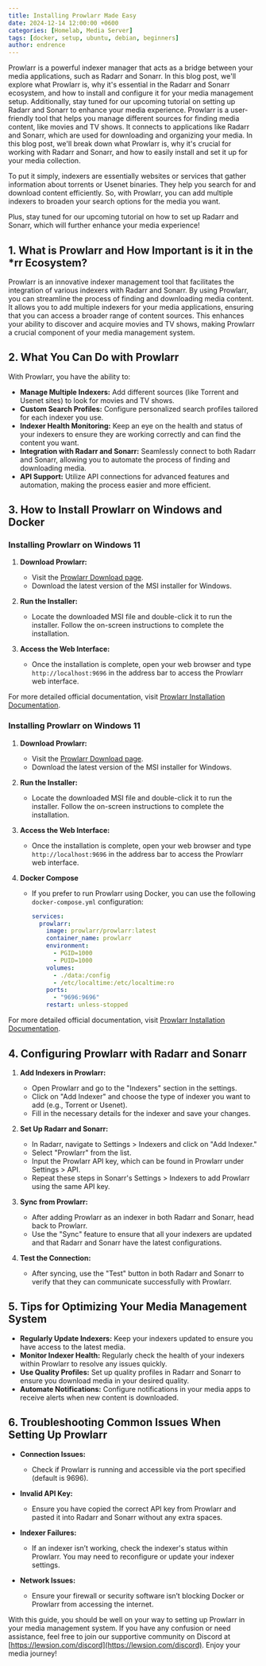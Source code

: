 ```yaml
---
title: Installing Prowlarr Made Easy
date: 2024-12-14 12:00:00 +0600
categories: [Homelab, Media Server]
tags: [docker, setup, ubuntu, debian, beginners]
author: endrence
---
```

Prowlarr is a powerful indexer manager that acts as a bridge between your media applications, such as Radarr and Sonarr. In this blog post, we'll explore what Prowlarr is, why it's essential in the Radarr and Sonarr ecosystem, and how to install and configure it for your media management setup. Additionally, stay tuned for our upcoming tutorial on setting up Radarr and Sonarr to enhance your media experience.
Prowlarr is a user-friendly tool that helps you manage different sources for finding media content, like movies and TV shows. It connects to applications like Radarr and Sonarr, which are used for downloading and organizing your media. In this blog post, we'll break down what Prowlarr is, why it's crucial for working with Radarr and Sonarr, and how to easily install and set it up for your media collection. 

To put it simply, indexers are essentially websites or services that gather information about torrents or Usenet binaries. They help you search for and download content efficiently. So, with Prowlarr, you can add multiple indexers to broaden your search options for the media you want. 

Plus, stay tuned for our upcoming tutorial on how to set up Radarr and Sonarr, which will further enhance your media experience!

## 1. What is Prowlarr and How Important is it in the *rr Ecosystem?

Prowlarr is an innovative indexer management tool that facilitates the integration of various indexers with Radarr and Sonarr. By using Prowlarr, you can streamline the process of finding and downloading media content. It allows you to add multiple indexers for your media applications, ensuring that you can access a broader range of content sources. This enhances your ability to discover and acquire movies and TV shows, making Prowlarr a crucial component of your media management system.

## 2. What You Can Do with Prowlarr

With Prowlarr, you have the ability to:
- **Manage Multiple Indexers:** Add different sources (like Torrent and Usenet sites) to look for movies and TV shows.
- **Custom Search Profiles:** Configure personalized search profiles tailored for each indexer you use.
- **Indexer Health Monitoring:** Keep an eye on the health and status of your indexers to ensure they are working correctly and can find the content you want.
- **Integration with Radarr and Sonarr:** Seamlessly connect to both Radarr and Sonarr, allowing you to automate the process of finding and downloading media.
- **API Support:** Utilize API connections for advanced features and automation, making the process easier and more efficient.

## 3. How to Install Prowlarr on Windows and Docker

### Installing Prowlarr on Windows 11

1. **Download Prowlarr:**
   - Visit the [Prowlarr Download page](https://prowlarr.com/#download).
   - Download the latest version of the MSI installer for Windows.

2. **Run the Installer:**
   - Locate the downloaded MSI file and double-click it to run the installer. Follow the on-screen instructions to complete the installation.

3. **Access the Web Interface:**
   - Once the installation is complete, open your web browser and type `http://localhost:9696` in the address bar to access the Prowlarr web interface.

For more detailed official documentation, visit [Prowlarr Installation Documentation](https://wiki.servarr.com/prowlarr/installation/windows).

### Installing Prowlarr on Windows 11

1. **Download Prowlarr:**
   - Visit the [Prowlarr Download page](https://prowlarr.com/#download).
   - Download the latest version of the MSI installer for Windows.

2. **Run the Installer:**
   - Locate the downloaded MSI file and double-click it to run the installer. Follow the on-screen instructions to complete the installation.

3. **Access the Web Interface:**
   - Once the installation is complete, open your web browser and type `http://localhost:9696` in the address bar to access the Prowlarr web interface.

4. **Docker Compose**
   - If you prefer to run Prowlarr using Docker, you can use the following `docker-compose.yml` configuration:
     ```yaml
     services:
       prowlarr:
         image: prowlarr/prowlarr:latest
         container_name: prowlarr
         environment:
           - PGID=1000
           - PUID=1000
         volumes:
           - ./data:/config
           - /etc/localtime:/etc/localtime:ro
         ports:
           - "9696:9696"
         restart: unless-stopped
     ```

For more detailed official documentation, visit [Prowlarr Installation Documentation](https://wiki.servarr.com/prowlarr/installation/docker).

## 4. Configuring Prowlarr with Radarr and Sonarr

1. **Add Indexers in Prowlarr:**
   - Open Prowlarr and go to the "Indexers" section in the settings.
   - Click on "Add Indexer" and choose the type of indexer you want to add (e.g., Torrent or Usenet).
   - Fill in the necessary details for the indexer and save your changes.

2. **Set Up Radarr and Sonarr:**
   - In Radarr, navigate to Settings > Indexers and click on "Add Indexer."
   - Select "Prowlarr" from the list.
   - Input the Prowlarr API key, which can be found in Prowlarr under Settings > API.
   - Repeat these steps in Sonarr's Settings > Indexers to add Prowlarr using the same API key.

3. **Sync from Prowlarr:**
   - After adding Prowlarr as an indexer in both Radarr and Sonarr, head back to Prowlarr.
   - Use the "Sync" feature to ensure that all your indexers are updated and that Radarr and Sonarr have the latest configurations.
   
4. **Test the Connection:**
   - After syncing, use the "Test" button in both Radarr and Sonarr to verify that they can communicate successfully with Prowlarr.

## 5. Tips for Optimizing Your Media Management System

- **Regularly Update Indexers:** Keep your indexers updated to ensure you have access to the latest media.
- **Monitor Indexer Health:** Regularly check the health of your indexers within Prowlarr to resolve any issues quickly.
- **Use Quality Profiles:** Set up quality profiles in Radarr and Sonarr to ensure you download media in your desired quality.
- **Automate Notifications:** Configure notifications in your media apps to receive alerts when new content is downloaded.

## 6. Troubleshooting Common Issues When Setting Up Prowlarr

- **Connection Issues:**
  - Check if Prowlarr is running and accessible via the port specified (default is 9696).
  
- **Invalid API Key:**
  - Ensure you have copied the correct API key from Prowlarr and pasted it into Radarr and Sonarr without any extra spaces.

- **Indexer Failures:**
  - If an indexer isn’t working, check the indexer's status within Prowlarr. You may need to reconfigure or update your indexer settings.

- **Network Issues:**
  - Ensure your firewall or security software isn’t blocking Docker or Prowlarr from accessing the internet.

With this guide, you should be well on your way to setting up Prowlarr in your media management system. If you have any confusion or need assistance, feel free to join our supportive community on Discord at [https://lewsion.com/discord](https://lewsion.com/discord). Enjoy your media journey!
